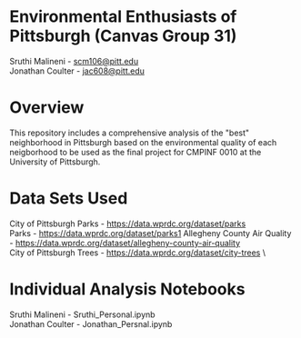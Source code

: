 # Environmental Enthusiasts of Pittsburgh (Canvas Group 31)
Sruthi Malineni - scm106@pitt.edu\
Jonathan Coulter - jac608@pitt.edu

# Overview
This repository includes a comprehensive analysis of the "best" neighborhood in Pittsburgh based on the environmental quality of each neigborhood to be used as the final project for CMPINF 0010 at the University of Pittsburgh.

# Data Sets Used
City of Pittsburgh Parks - https://data.wprdc.org/dataset/parks  \
Parks - https://data.wprdc.org/dataset/parks1
Allegheny County Air Quality - https://data.wprdc.org/dataset/allegheny-county-air-quality \
City of Pittsburgh Trees - https://data.wprdc.org/dataset/city-trees \

# Individual Analysis Notebooks
Sruthi Malineni - Sruthi_Personal.ipynb \
Jonathan Coulter - Jonathan_Persnal.ipynb